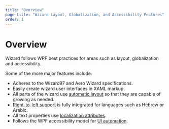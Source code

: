 ```yaml
---
title: "Overview"
page-title: "Wizard Layout, Globalization, and Accessibility Features"
order: 1
---
```

# Overview

Wizard follows WPF best practices for areas such as layout, globalization and accessibility.

Some of the more major features include:

- Adheres to the Wizard97 and Aero Wizard specifications.
- Easily create wizard user interfaces in XAML markup.
- All parts of the wizard use [automatic layout](automatic-layout.md) so that they are capable of growing as needed.
- [Right-to-left support](flow-direction.md) is fully integrated for languages such as Hebrew or Arabic.
- All text properties use [localization attributes](localization.md).
- Follows the WPF accessibility model for [UI automation](ui-automation.md).
